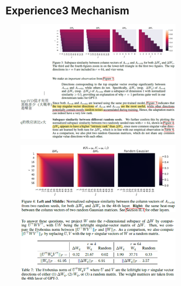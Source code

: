 # Experience3 Mechanism

<figure><img src="../../.gitbook/assets/Image_20240119173439.png" alt=""><figcaption></figcaption></figure>



<figure><img src="../../.gitbook/assets/Image_20240119173539.png" alt=""><figcaption></figcaption></figure>



<figure><img src="../../.gitbook/assets/Image_20240119173510.png" alt=""><figcaption></figcaption></figure>
